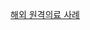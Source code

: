 [해외 원격의료 사례](https://kormedi.com/1541056/%EB%B0%B0-%EC%95%84%ED%94%8C-%EB%95%8C%EB%8F%84-%EC%98%A8%EB%9D%BC%EC%9D%B8-%EC%A7%84%EB%A3%8C%EB%A5%BC-%EC%9D%B8%EB%8B%88-%EC%9B%90%EA%B2%A9%EC%9D%98%EB%A3%8C-%EB%B9%9B%EA%B3%BC-%EA%B7%B8/)
